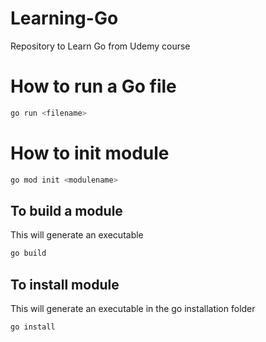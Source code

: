 # Learning-Go
Repository to Learn Go from Udemy course

# How to run a Go file
```bash
go run <filename>
```

# How to init module
```bash
go mod init <modulename>
```

## To build a module
This will generate an executable

```bash
go build
```

## To install module
This will generate an executable in the go installation folder

```bash
go install
```